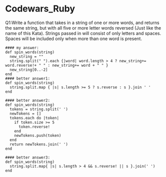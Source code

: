 # Codewars_Ruby
Q1:Write a function that takes in a string of one or more words, and returns the same string,
but with all five or more letter words reversed (Just like the name of this Kata). Strings passed in will consist of only letters and spaces. Spaces will be included only when more than one word is present.
```answer:
#### my answer:
def spin_words(string)
  new_string = ""
  string.split(" ").each {|word| word.length > 4 ? new_string+=  word.reverse!+ " " : new_string+= word + " " }
  new_string[0..-2]
end
#### better answer1:
def spin_words(string)
  string.split.map { |s| s.length >= 5 ? s.reverse : s }.join ' '
end

#### better answer2:
def spin_words(string)
  tokens = string.split(' ')
  newTokens = []
  tokens.each do |token|
    if token.size >= 5
      token.reverse!
    end
    newTokens.push(token)
  end
  return newTokens.join(' ')
end

#### better answer3:
def spin_words(string)
  string.split.map{ |s| s.length > 4 && s.reverse! || s }.join(' ')
end
 
